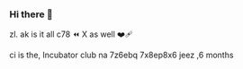 ### Hi there 👋

<!--
**Goughy1991/Goughy1991** is a ✨ _special_ ✨ repository because its `README.md` (this file) appears on your GitHub profile.

Here are some ideas to get you started:

- 🔭 I’m currently 🐶🌝🧬😄 working on ...
- 🌱 I’m currently N 66 69xb🏠🪖⭐learning ...
- 👯 I’m lookinglzy 6 7 to collaborate on ...
- 🤔 I’m looking for help with ...
- 💬 Ask me about ...
- 📫 How to reaching  his me off nap 7pc7ao9x. si889s0y lakcjs77 7zak clousb 7 0z7 72 CVme: ...
- 😄 Pronouns: ...
- ⚡ Fun fact: ...
--> zl.  ak is it all c78 ⏪ X as well ❤️‍🩹 
 ci is the, Incubator club
na 7z6ebq 7x8ep8x6 jeez
,6 months 